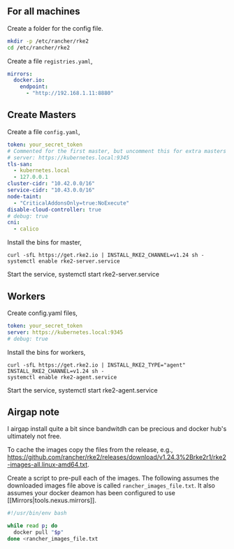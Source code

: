 
## For all machines

Create a folder for the config file.

```bash
mkdir -p /etc/rancher/rke2
cd /etc/rancher/rke2
```

Create a file `registries.yaml`,

```yaml
mirrors:
  docker.io:
    endpoint:
      - "http://192.168.1.11:8880"
```

## Create Masters

Create a file `config.yaml`,

```yaml
token: your_secret_token
# Commented for the first master, but uncomment this for extra masters
# server: https://kubernetes.local:9345
tls-san:
  - kubernetes.local
  - 127.0.0.1
cluster-cidr: "10.42.0.0/16"
service-cidr: "10.43.0.0/16"
node-taint:
  - "CriticalAddonsOnly=true:NoExecute"
disable-cloud-controller: true
# debug: true
cni:
  - calico
```

Install the bins for master,

    curl -sfL https://get.rke2.io | INSTALL_RKE2_CHANNEL=v1.24 sh -
    systemctl enable rke2-server.service

Start the service,
    systemctl start rke2-server.service


## Workers

Create config.yaml files,

```yaml
token: your_secret_token
server: https://kubernetes.local:9345
# debug: true
```

Install the bins for workers,

    curl -sfL https://get.rke2.io | INSTALL_RKE2_TYPE="agent" INSTALL_RKE2_CHANNEL=v1.24 sh -
    systemctl enable rke2-agent.service

Start the service,
    systemctl start rke2-agent.service
    
## Airgap note

I airgap install quite a bit since bandwitdh can be precious and docker hub's ultimately not free.

To cache the images copy the files from the release, e.g., https://github.com/rancher/rke2/releases/download/v1.24.3%2Brke2r1/rke2-images-all.linux-amd64.txt.


Create a script to pre-pull each of the images. The following assumes the downloaded images file above is called `rancher_images_file.txt`. It also assumes your docker deamon has been configured to use [[Mirrors|tools.nexus.mirrors]].

```bash
#!/usr/bin/env bash

while read p; do
  docker pull "$p" 
done <rancher_images_file.txt
```